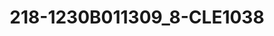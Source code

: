 ---
title: 218-1230B011309_8-CLE1038
image: 218-1230B011309_8-CLE1038.jpg
brand: sposo
layout: vestito
---